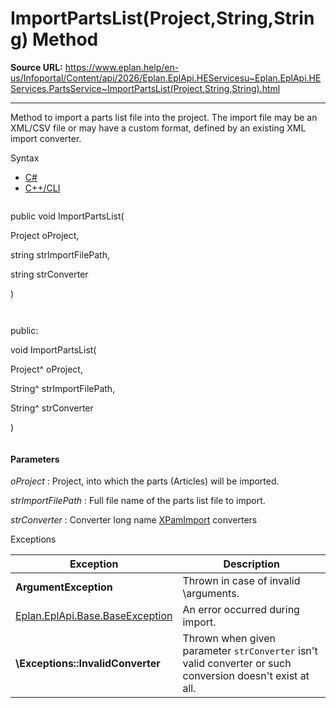 # ImportPartsList(Project,String,String) Method

**Source URL:** https://www.eplan.help/en-us/Infoportal/Content/api/2026/Eplan.EplApi.HEServicesu~Eplan.EplApi.HEServices.PartsService~ImportPartsList(Project,String,String).html

---

Method to import a parts list file into the project. The import file may be an XML/CSV file or may have a custom format, defined by an existing XML import converter.

Syntax

- [C#](#i-syntax-CS)
- [C++/CLI](#i-syntax-CPP2005)

```
```
public void ImportPartsList( 

   Project oProject,

   string strImportFilePath,

   string strConverter

)
```
```

```
```
public:

void ImportPartsList( 

   Project^ oProject,

   String^ strImportFilePath,

   String^ strConverter

)
```
```

#### Parameters

*oProject*
:   Project, into which the parts (Articles) will be imported.

*strImportFilePath*
:   Full file name of the parts list file to import.

*strConverter*
:   Converter long name [XPamImport](XPamImport.html) converters

Exceptions

| Exception | Description |
| --- | --- |
| **ArgumentException** | Thrown in case of invalid \arguments. |
| [Eplan.EplApi.Base.BaseException](Eplan.EplApi.Baseu~Eplan.EplApi.Base.BaseException.html) | An error occurred during import. |
| **\Exceptions\:\:InvalidConverter** | Thrown when given parameter `strConverter` isn't valid converter or such conversion doesn't exist at all. |

